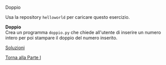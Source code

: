Doppio



Usa la repository `helloworld` per caricare questo esercizio.

**Doppio**<br>
Crea un programma `doppio.py` che chiede all'utente
di inserire un numero intero per poi stampare il doppio del numero inserito.

<a href="https://github.com/FabioZTessitore/laboratorio/tree/master/esercizi/part-i/primo-programma">Soluzioni</a>

<a href="/activities/1">Torna alla Parte I</a>
